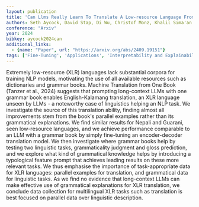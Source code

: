 ```yaml
---
layout: publication
title: 'Can Llms Really Learn To Translate A Low-resource Language From One Grammar Book?'
authors: Seth Aycock, David Stap, Di Wu, Christof Monz, Khalil Sima'an
conference: "Arxiv"
year: 2024
bibkey: aycock2024can
additional_links:
  - {name: "Paper", url: "https://arxiv.org/abs/2409.19151"}
tags: ['Fine-Tuning', 'Applications', 'Interpretability and Explainability', 'Training Techniques', 'Pretraining Methods', 'Prompting']
---
```

Extremely low-resource (XLR) languages lack substantial corpora for training
NLP models, motivating the use of all available resources such as dictionaries
and grammar books. Machine Translation from One Book (Tanzer et al., 2024)
suggests that prompting long-context LLMs with one grammar book enables
English-Kalamang translation, an XLR language unseen by LLMs - a noteworthy
case of linguistics helping an NLP task. We investigate the source of this
translation ability, finding almost all improvements stem from the book's
parallel examples rather than its grammatical explanations. We find similar
results for Nepali and Guarani, seen low-resource languages, and we achieve
performance comparable to an LLM with a grammar book by simply fine-tuning an
encoder-decoder translation model. We then investigate where grammar books help
by testing two linguistic tasks, grammaticality judgment and gloss prediction,
and we explore what kind of grammatical knowledge helps by introducing a
typological feature prompt that achieves leading results on these more relevant
tasks. We thus emphasise the importance of task-appropriate data for XLR
languages: parallel examples for translation, and grammatical data for
linguistic tasks. As we find no evidence that long-context LLMs can make
effective use of grammatical explanations for XLR translation, we conclude data
collection for multilingual XLR tasks such as translation is best focused on
parallel data over linguistic description.
